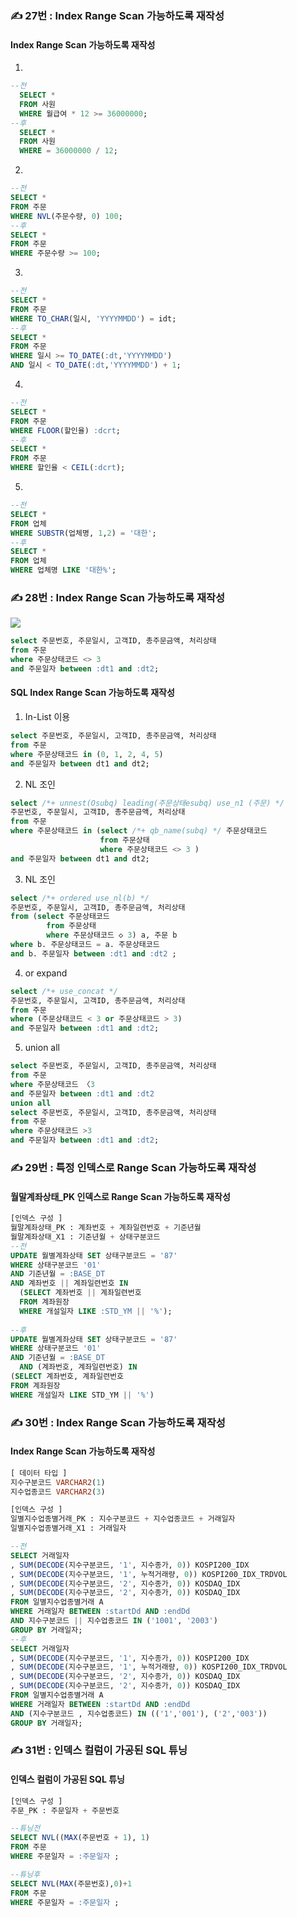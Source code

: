 ### ✍️ 27번 : Index Range Scan 가능하도록 재작성
#### Index Range Scan 가능하도록 재작성
1. 
```sql
--전
  SELECT *
  FROM 사원
  WHERE 월급여 * 12 >= 36000000;
--후
  SELECT *
  FROM 사원
  WHERE = 36000000 / 12;
```
2. 
```sql
--전
SELECT *
FROM 주문
WHERE NVL(주문수량, 0) 100;
--후
SELECT *
FROM 주문
WHERE 주문수량 >= 100;
```
3. 
```sql
--전
SELECT *
FROM 주문
WHERE TO_CHAR(일시, 'YYYYMMDD') = idt; 
--후
SELECT *
FROM 주문
WHERE 일시 >= TO_DATE(:dt,'YYYYMMDD')
AND 일시 < TO_DATE(:dt,'YYYYMMDD') + 1;
```
4. 
```sql
--전
SELECT *
FROM 주문
WHERE FLOOR(할인율) :dcrt;
--후 
SELECT *
FROM 주문
WHERE 할인율 < CEIL(:dcrt);
```
5.
```sql
--전
SELECT *
FROM 업체
WHERE SUBSTR(업체명, 1,2) = '대한';
--후
SELECT *
FROM 업체
WHERE 업체명 LIKE '대한%';
```
### ✍️ 28번 : Index Range Scan 가능하도록 재작성
![](https://velog.velcdn.com/images/yooha9621/post/3442fda4-629f-4e3b-91d2-39a3a87d3eed/image.png)

```sql
select 주문번호, 주문일시, 고객ID, 총주문금액, 처리상태
from 주문
where 주문상태코드 <> 3
and 주문일자 between :dt1 and :dt2;
```
#### SQL Index Range Scan 가능하도록 재작성
1. In-List 이용
```sql
select 주문번호, 주문일시, 고객ID, 총주문금액, 처리상태
from 주문
where 주문상태코드 in (0, 1, 2, 4, 5)
and 주문일자 between dt1 and dt2;
```
2. NL 조인
```sql
select /*+ unnest(Osubq) leading(주문상태esubq) use_n1 (주문) */
주문번호, 주문일시, 고객ID, 총주문금액, 처리상태
from 주문
where 주문상태코드 in (select /*+ qb_name(subq) */ 주문상태코드
					from 주문상태
                    where 주문상태코드 <> 3 )
and 주문일자 between dt1 and dt2;
```
3. NL 조인
```sql
select /*+ ordered use_nl(b) */
주문번호, 주문일시, 고객ID, 총주문금액, 처리상태
from (select 주문상태코드
		from 주문상태
		where 주문상태코드 ◇ 3) a, 주문 b
where b. 주문상태코드 = a. 주문상태코드
and b. 주문일자 between :dt1 and :dt2 ; 
```
4. or expand
```sql
select /*+ use_concat */
주문번호, 주문일시, 고객ID, 총주문금액, 처리상태
from 주문
where (주문상태코드 < 3 or 주문상태코드 > 3)
and 주문일자 between :dt1 and :dt2;
```
5. union all
```sql
select 주문번호, 주문일시, 고객ID, 총주문금액, 처리상태
from 주문
where 주문상태코드 〈3
and 주문일자 between :dt1 and :dt2
union all
select 주문번호, 주문일시, 고객ID, 총주문금액, 처리상태
from 주문
where 주문상태코드 >3
and 주문일자 between :dt1 and :dt2;
```

### ✍️ 29번 : 특정 인덱스로 Range Scan 가능하도록 재작성
#### 월말계좌상태_PK 인덱스로 Range Scan 가능하도록 재작성
```sql
[인덱스 구성 ]
월말계좌상태_PK : 계좌번호 + 계좌일련번호 + 기준년월
월말계좌상태_X1 : 기준년월 + 상태구분코드
--전
UPDATE 월별계좌상태 SET 상태구분코드 = '87'
WHERE 상태구분코드 '01'
AND 기준년월 = :BASE_DT
AND 계좌번호 || 계좌일련번호 IN
  (SELECT 계좌번호 || 계좌일련번호
  FROM 계좌원장
  WHERE 개설일자 LIKE :STD_YM || '%');
  
--후
UPDATE 월별계좌상태 SET 상태구분코드 = '87'
WHERE 상태구분코드 '01'
AND 기준년월 = :BASE_DT
  AND (계좌번호, 계좌일련번호) IN
(SELECT 계좌번호, 계좌일련번호
FROM 계좌원장
WHERE 개설일자 LIKE STD_YM || '%')
```

### ✍️ 30번 : Index Range Scan 가능하도록 재작성
#### Index Range Scan 가능하도록 재작성
```sql
[ 데이터 타입 ]
지수구분코드 VARCHAR2(1)
지수업종코드 VARCHAR2(3)

[인덱스 구성 ]
일별지수업종별거래_PK : 지수구분코드 + 지수업종코드 + 거래일자
일별지수업종별거래_X1 : 거래일자

--전
SELECT 거래일자
, SUM(DECODE(지수구분코드, '1', 지수종가, 0)) KOSPI200_IDX
, SUM(DECODE(지수구분코드, '1', 누적거래량, 0)) KOSPI200_IDX_TRDVOL
, SUM(DECODE(지수구분코드, '2', 지수종가, 0)) KOSDAQ_IDX
, SUM(DECODE(지수구분코드, '2', 지수종가, 0)) KOSDAQ_IDX
FROM 일별지수업종별거래 A
WHERE 거래일자 BETWEEN :startDd AND :endDd
AND 지수구분코드 || 지수업종코드 IN ('1001', '2003')
GROUP BY 거래일자;
--후
SELECT 거래일자
, SUM(DECODE(지수구분코드, '1', 지수종가, 0)) KOSPI200_IDX
, SUM(DECODE(지수구분코드, '1', 누적거래량, 0)) KOSPI200_IDX_TRDVOL
, SUM(DECODE(지수구분코드, '2', 지수종가, 0)) KOSDAQ_IDX
, SUM(DECODE(지수구분코드, '2', 지수종가, 0)) KOSDAQ_IDX
FROM 일별지수업종별거래 A
WHERE 거래일자 BETWEEN :startDd AND :endDd
AND (지수구분코드 , 지수업종코드) IN (('1','001'), ('2','003'))
GROUP BY 거래일자;
```

### ✍️ 31번 : 인덱스 컬럼이 가공된 SQL 튜닝
#### 인덱스 컬럼이 가공된 SQL 튜닝
```sql
[인덱스 구성 ]
주문_PK : 주문일자 + 주문번호

--튜닝전
SELECT NVL((MAX(주문번호 + 1), 1)
FROM 주문
WHERE 주문일자 = :주문일자 ;

--튜닝후
SELECT NVL(MAX(주문번호),0)+1
FROM 주문
WHERE 주문일자 = :주문일자 ;
```